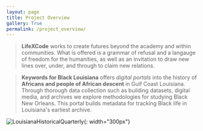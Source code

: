 ```yaml
---
layout: page
title: Project Overview
gallery: True
permalink: /project_overview/
---
```

> **LifeXCode** works to create futures beyond the academy and within communities. What is offered is a grammar of refusal and a langauge of freedom for the humanities, as well as an invitation to draw new lines over, under, and through to claim new relations.

> **Keywords for Black Louisiana** offers _digital portals_ into the history of __Africans and people of African descent__ in Gulf Coast Louisiana. Through thorough data collection such as building datasets, digital media, and archives we explore methodologies for studying Black New Orleans. This portal builds metadata for tracking Black life in Louisiana's earliest archive.

![LouisianaHistoricalQuarterly](../assets/figures/louisianahistoricalquarterly.png){: width="300px"}
